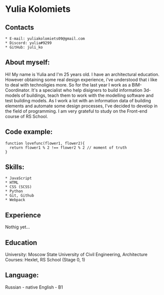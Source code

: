 # **Yulia Kolomiets**


## Contacts
    * E-mail: yuliakolomiets09@gmail.com
    * Discord: yulia#9299
    * GitHub: juli_ko


## About myself:
Hi! My name is Yulia and I'm 25 years old. I have an architectural education. However obtaining some real design experience, i've understood that i like to deal with technoligies more. So for the last year I work as a BIM-Coordinator. It's a specialist who help disigners to build information 3d-models of buildings, teach them to work with the modelling software and test building models. As I work a lot with an information data of building elements and automate some design processes, I've decided to develop in the field of programming. I am very grateful to study on the Front-end course of RS School.



## Code example:
```
function lovefunc(flower1, flower2){
  return flower1 % 2 !== flower2 % 2 // moment of truth
}
```


## Skills:
    * JavaScript
    * HTML
    * CSS (SCSS)
    * Python
    * Git, Github
    * Webpack


## Experience
Nothig yet...


## Education
University: Moscow State University of Civil Engineering, Architecture
Courses: Hexlet, RS School (Stage 0, 1) 


## Language:
Russian - native
English - B1